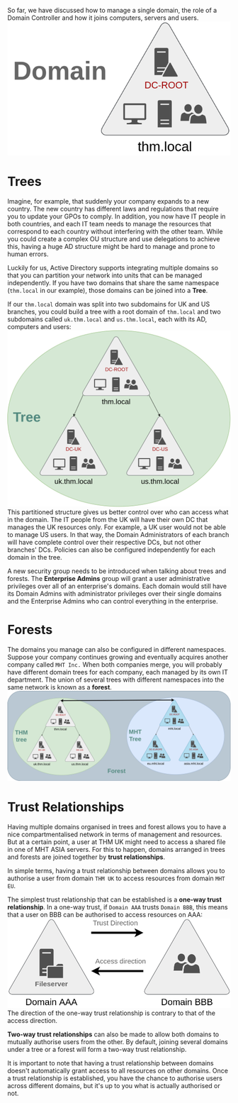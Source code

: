 So far, we have discussed how to manage a single domain, the role of a Domain Controller and how it joins computers, servers and users.
![Trees_Forest_Trust.png](images/Trees_Forest_Trust.png)
# Trees

Imagine, for example, that suddenly your company expands to a new country. The new country has different laws and regulations that require you to update your GPOs to comply. In addition, you now have IT people in both countries, and each IT team needs to manage the resources that correspond to each country without interfering with the other team. While you could create a complex OU structure and use delegations to achieve this, having a huge AD structure might be hard to manage and prone to human errors.

Luckily for us, Active Directory supports integrating multiple domains so that you can partition your network into units that can be managed independently. If you have two domains that share the same namespace (`thm.local` in our example), those domains can be joined into a **Tree**.

If our `thm.local` domain was split into two subdomains for UK and US branches, you could build a tree with a root domain of `thm.local` and two subdomains called `uk.thm.local` and `us.thm.local`, each with its AD, computers and users:
![tree](images/Tree.png)
This partitioned structure gives us better control over who can access what in the domain. The IT people from the UK will have their own DC that manages the UK resources only. For example, a UK user would not be able to manage US users. In that way, the Domain Administrators of each branch will have complete control over their respective DCs, but not other branches' DCs. Policies can also be configured independently for each domain in the tree.

A new security group needs to be introduced when talking about trees and forests. The **Enterprise Admins** group will grant a user administrative privileges over all of an enterprise's domains. Each domain would still have its Domain Admins with administrator privileges over their single domains and the Enterprise Admins who can control everything in the enterprise.

# Forests

The domains you manage can also be configured in different namespaces. Suppose your company continues growing and eventually acquires another company called `MHT Inc.` When both companies merge, you will probably have different domain trees for each company, each managed by its own IT department. The union of several trees with different namespaces into the same network is known as a **forest**.
![Forests](images/Forests.png)
# Trust Relationships

Having multiple domains organised in trees and forest allows you to have a nice compartmentalised network in terms of management and resources. But at a certain point, a user at THM UK might need to access a shared file in one of MHT ASIA servers. For this to happen, domains arranged in trees and forests are joined together by **trust relationships**.

In simple terms, having a trust relationship between domains allows you to authorise a user from domain `THM UK` to access resources from domain `MHT EU`.

The simplest trust relationship that can be established is a **one-way trust relationship**. In a one-way trust, if `Domain AAA` trusts `Domain BBB`, this means that a user on BBB can be authorised to access resources on AAA:
![Trust_direction](images/Trust_direction.png)
The direction of the one-way trust relationship is contrary to that of the access direction.

**Two-way trust relationships** can also be made to allow both domains to mutually authorise users from the other. By default, joining several domains under a tree or a forest will form a two-way trust relationship.

It is important to note that having a trust relationship between domains doesn't automatically grant access to all resources on other domains. Once a trust relationship is established, you have the chance to authorise users across different domains, but it's up to you what is actually authorised or not.